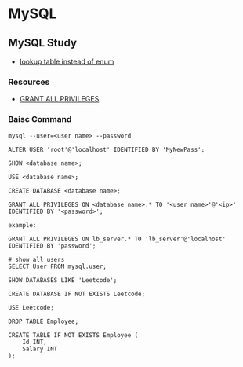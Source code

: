 # MySQL

## MySQL Study

* [lookup table instead of enum](https://stackoverflow.com/questions/761211/how-to-handle-enumerations-without-enum-fields-in-a-database/761343#761343)



### Resources

* [GRANT ALL PRIVILEGES](https://stackoverflow.com/questions/5016505/mysql-grant-all-privileges-on-database)


### Baisc Command

```
mysql --user=<user name> --password

ALTER USER 'root'@'localhost' IDENTIFIED BY 'MyNewPass';

SHOW <database name>;

USE <database name>;

CREATE DATABASE <database name>;

GRANT ALL PRIVILEGES ON <database name>.* TO '<user name>'@'<ip>' IDENTIFIED BY '<password>';

example:

GRANT ALL PRIVILEGES ON lb_server.* TO 'lb_server'@'localhost' IDENTIFIED BY 'password';

# show all users
SELECT User FROM mysql.user;

SHOW DATABASES LIKE 'Leetcode';

CREATE DATABASE IF NOT EXISTS Leetcode;

USE Leetcode;

DROP TABLE Employee;

CREATE TABLE IF NOT EXISTS Employee (
    Id INT,
    Salary INT
);
```
